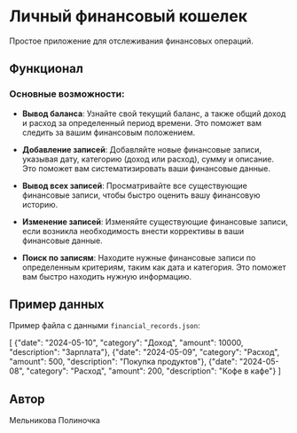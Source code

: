 
# Личный финансовый кошелек

Простое приложение для отслеживания финансовых операций.

## Функционал

### Основные возможности:

- **Вывод баланса**: Узнайте свой текущий баланс, а также общий доход и расход за определенный период времени. Это поможет вам следить за вашим финансовым положением.
  
- **Добавление записей**: Добавляйте новые финансовые записи, указывая дату, категорию (доход или расход), сумму и описание. Это поможет вам систематизировать ваши финансовые данные.

- **Вывод всех записей**: Просматривайте все существующие финансовые записи, чтобы быстро оценить вашу финансовую историю.

- **Изменение записей**: Изменяйте существующие финансовые записи, если возникла необходимость внести коррективы в ваши финансовые данные.

- **Поиск по записям**: Находите нужные финансовые записи по определенным критериям, таким как дата и категория. Это поможет вам быстро находить нужную информацию.

## Пример данных

Пример файла с данными `financial_records.json`:

[
{"date": "2024-05-10", "category": "Доход", "amount": 10000, "description": "Зарплата"},
{"date": "2024-05-09", "category": "Расход", "amount": 500, "description": "Покупка продуктов"},
{"date": "2024-05-08", "category": "Расход", "amount": 200, "description": "Кофе в кафе"}
]
## Автор
Мельникова Полиночка 


